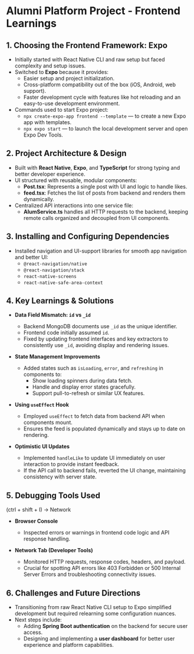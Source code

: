 # Alumni Platform Project - Frontend Learnings

## 1. Choosing the Frontend Framework: Expo

- Initially started with React Native CLI and raw setup but faced complexity and setup issues.
- Switched to **Expo** because it provides:
  - Easier setup and project initialization.
  - Cross-platform compatibility out of the box (iOS, Android, web support).
  - Faster development cycle with features like hot reloading and an easy-to-use development environment.
- Commands used to start Expo project:
  - `npx create-expo-app frontend --template` — to create a new Expo app with templates.
  - `npx expo start` — to launch the local development server and open Expo Dev Tools.

## 2. Project Architecture & Design

- Built with **React Native**, **Expo**, and **TypeScript** for strong typing and better developer experience.
- UI structured with reusable, modular components:
  - **Post.tsx**: Represents a single post with UI and logic to handle likes.
  - **feed.tsx**: Fetches the list of posts from backend and renders them dynamically.
- Centralized API interactions into one service file:
  - **AlumService.ts** handles all HTTP requests to the backend, keeping remote calls organized and decoupled from UI components.

## 3. Installing and Configuring Dependencies

- Installed navigation and UI-support libraries for smooth app navigation and better UI:
  - `@react-navigation/native`
  - `@react-navigation/stack`
  - `react-native-screens`
  - `react-native-safe-area-context`

## 4. Key Learnings & Solutions

- **Data Field Mismatch: `id` vs `_id`**
  - Backend MongoDB documents use `_id` as the unique identifier.
  - Frontend code initially assumed `id`.
  - Fixed by updating frontend interfaces and key extractors to consistently use `_id`, avoiding display and rendering issues.

- **State Management Improvements**
  - Added states such as `isLoading`, `error`, and `refreshing` in components to:
    - Show loading spinners during data fetch.
    - Handle and display error states gracefully.
    - Support pull-to-refresh or similar UX features.

- **Using `useEffect` Hook**
  - Employed `useEffect` to fetch data from backend API when components mount.
  - Ensures the feed is populated dynamically and stays up to date on rendering.

- **Optimistic UI Updates**
  - Implemented `handleLike` to update UI immediately on user interaction to provide instant feedback.
  - If the API call to backend fails, reverted the UI change, maintaining consistency with server state.

## 5. Debugging Tools Used
(ctrl + shift + I) -> Network
- **Browser Console**
  - Inspected errors or warnings in frontend code logic and API response handling.

- **Network Tab (Developer Tools)**
  - Monitored HTTP requests, response codes, headers, and payload.
  - Crucial for spotting API errors like 403 Forbidden or 500 Internal Server Errors and troubleshooting connectivity issues.

## 6. Challenges and Future Directions

- Transitioning from raw React Native CLI setup to Expo simplified development but required relearning some configuration nuances.
- Next steps include:
  - Adding **Spring Boot authentication** on the backend for secure user access.
  - Designing and implementing a **user dashboard** for better user experience and platform capabilities.